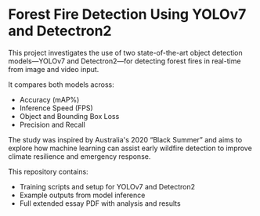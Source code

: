 # Forest Fire Detection Using YOLOv7 and Detectron2

This project investigates the use of two state-of-the-art object detection models—YOLOv7 and Detectron2—for detecting forest fires in real-time from image and video input.

It compares both models across:
- Accuracy (mAP%)
- Inference Speed (FPS)
- Object and Bounding Box Loss
- Precision and Recall

The study was inspired by Australia's 2020 “Black Summer” and aims to explore how machine learning can assist early wildfire detection to improve climate resilience and emergency response.

This repository contains:
- Training scripts and setup for YOLOv7 and Detectron2
- Example outputs from model inference
- Full extended essay PDF with analysis and results

